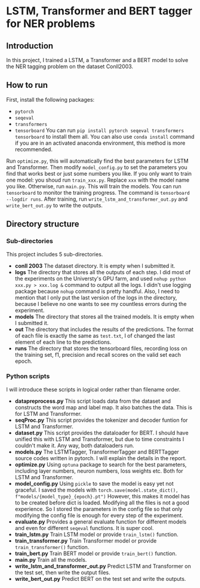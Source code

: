 # LSTM, Transformer and BERT tagger for NER problems

## Introduction
In this project, I trained a LSTM, a Transformer and a BERT model to solve the NER tagging problem on the dataset Conll2003.

## How to run
First, install the following packages:
+ `pytorch`
+ `seqeval`
+ `transformers`
+ `tensorboard`
You can run `pip install pytorch seqeval transformers tensorboard` to install them all. You can also use `conda install` command if you are in an activated anaconda environment, this method is more recommended.

Run `optimize.py`, this will automatically find the best parameters for LSTM and Transformer. Then modify `model_config.py` to set the parameters you find that works best or just some numbers you like. If you only want to train one model: you shoud run `train_xxx.py`. Replace `xxx` with the model name you like. Otherwise, run `main.py`. This will train the models. You can run `tensorboard` to monitor the training progress. The command is `tensorboard --logdir runs`. After training, run `write_lstm_and_transformer_out.py` and `write_bert_out.py` to write the outputs.

## Directory structure
### Sub-directories
This project includes 5 sub-directories.
+ **conll 2003** The dataset directory. It is empty when I submitted it.
+ **logs** The directory that stores all the outputs of each step. I did most of the experiments on the Universty's GPU farm, and used `nohup python xxx.py > xxx.log &` command to output all the logs. I didn't use logging package because `nohup` command is pretty handful. Also, I need to mention that I only put the last version of the logs in the directory, because I believe no one wants to see my countless errors during the experiment.
+ **models** The directory that stores all the trained models. It is empty when I submitted it.
+  **out** The directory that includes the results of the predictions. The format of each file is exactly the same as `test.txt`, I of changed the last element of each line to the predictions.
+ **runs** The directory that stores the tensorboard files, recording loss on the training set, f1, precision and recall scores on the valid set each epoch.

### Python scripts
I will introduce these scripts in logical order rather than filename order. 
+ **datapreprocess.py** This script loads data from the dataset and constructs the word map and label map. It also batches the data. This is for LSTM and Transformer.
+ **seqProc.py** This script provides the tokenizer and decoder funtion for LSTM and Transformer.
+ **dataset.py** This script provides the dataloader for BERT. I should have unified this with LSTM and Transformer, but due to time constraints I couldn't make it. Any way, both dataloaders run.
+ **models.py** The LSTMTagger, TransformerTagger and BERTTagger source codes written in pytorch. I will explain the details in the report.
+ **optimize.py** Using `optuna` package to search for the best parameters, including layer numbers, neuron numbers, loss weights etc. Both for LSTM and Transformer.
+ **model_config.py** Using `pickle` to save the model is easy yet not graceful. I saved the models with 
`torch.save(model.state_dict(), f"models/{model_type}_{epoch}.pt")`
However, this makes it model has to be created before dict is loaded. Modifying all the files is not a good experience. So I stored the parameters in the config file so that only modifying the config file is enough for every step of the experiment.
+ **evaluate.py** Provides a general evaluate function for different models and even for different `seqeval` functions. It is super cool.
+ **train_lstm.py** Train LSTM model or provide `train_lstm()` function.
+ **train_transformer.py** Train Transformer model or provide `train_transformer()` function.
+ **train_bert.py** Train BERT model or provide `train_bert()` function.
+ **main.py** Train all the models.
+ **write_lstm_and_transformer_out.py** Predict LSTM and Transformer on the test set, then write the output files.
+ **write_bert_out.py** Predict BERT on the test set and write the outputs.